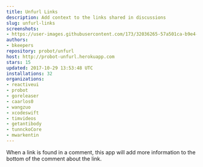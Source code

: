 ```yaml
---
title: Unfurl Links
description: Add context to the links shared in discussions
slug: unfurl-links
screenshots:
- https://user-images.githubusercontent.com/173/32036265-57a501ca-b9e4-11e7-9db3-52374fb7290c.png
authors:
- bkeepers
repository: probot/unfurl
host: http://probot-unfurl.herokuapp.com
stars: 15
updated: 2017-10-29 13:53:48 UTC
installations: 32
organizations:
- reactiveui
- probot
- goreleaser
- caarlos0
- wangzuo
- xcodeswift
- timvideos
- getantibody
- tunnckoCore
- mwarkentin
---
```


When a link is found in a comment, this app will add more information to the bottom of the comment about the link.
